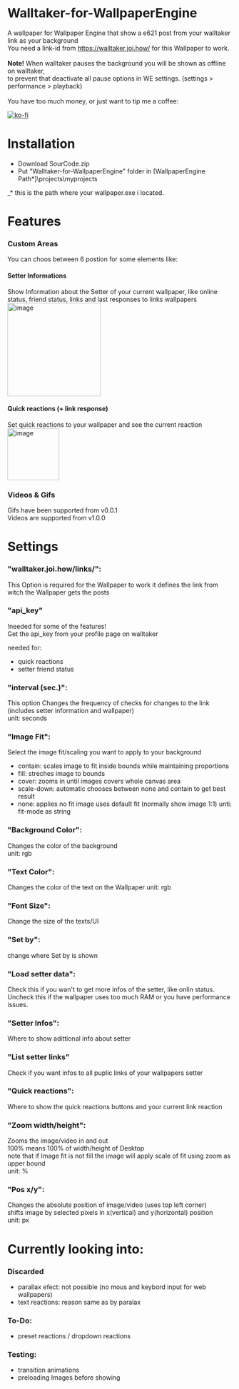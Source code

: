 # Walltaker-for-WallpaperEngine
A wallpaper for Wallpaper Engine that show a e621 post from your walltaker link as your background
<br>
You need a link-id from https://walltaker.joi.how/ for this Wallpaper to work.<br>
<br>
**Note!** When walltaker pauses the background you will be shown as offline on walltaker,<br>
 to prevent that deactivate all pause options in WE settings. (settings > performance > playback)<br>
<br>
You have too much money, or just want to tip me a coffee:

[![ko-fi](https://ko-fi.com/img/githubbutton_sm.svg)](https://ko-fi.com/lyrcaon)


# Installation

- Download SourCode.zip
- Put "Walltaker-for-WallpaperEngine" folder in [WallpaperEngine Path*]\projects\myprojects

 _* this is the path where your wallpaper.exe i located.

# Features

### Custom Areas
You can choos between 6 postion for some elements like:

#### Setter Informations
Show Information about the Setter of your current wallpaper, like online status, friend status, links and last responses to links wallpapers <br>
<img width="209" alt="image" src="https://user-images.githubusercontent.com/80824508/170127679-b6659bec-7c61-4270-ad80-c0941b4e82c3.png">


#### Quick reactions (+ link response)
Set quick reactions to your wallpaper and see the current reaction <br>
<img width="116" alt="image" src="https://user-images.githubusercontent.com/80824508/170127488-0d7992e3-12b1-463c-89a3-fb64f072fd52.png">

### Videos & Gifs
Gifs have been supported from v0.0.1 <br>
Videos are supported from v1.0.0

# Settings

### "walltaker.joi.how/links/":  
This Option is required for the Wallpaper to work it defines the link from witch the Wallpaper gets the posts

### "api_key"
!needed for some of the features! <br>
Get the api_key from your profile page on walltaker 

needed for:
- quick reactions
- setter friend status

### "interval (sec.)":
This option Changes the frequency of checks for changes to the link (includes setter information and wallpaper)<br>
unit: seconds

### "Image Fit": 
Select the image fit/scaling you want to apply to your background
  - contain: scales image to fit inside bounds while maintaining proportions
  - fill: streches image to bounds
  - cover: zooms in until images covers whole canvas area
  - scale-down: automatic chooses between none and contain to get best result
  - none: applies no fit image uses default fit (normally show image 1:1)
unti: fit-mode as string

### "Background Color": 
Changes the color of the background<br>
unit: rgb

### "Text Color": 
Changes the color of the text on the Wallpaper
unit: rgb

### "Font Size":
Change the size of the texts/UI

### "Set by":
change where Set by is shown

### "Load setter data":
Check this if you wan't to get more infos of the setter, like onlin status.<br>
Uncheck this if the wallpaper uses too much RAM or you have performance issues.

### "Setter Infos":
Where to show adittional info about setter

### "List setter links"
Check if you want infos to all puplic links of your wallpapers setter

### "Quick reactions":
Where to show the quick reactions buttons and your current link reaction

### "Zoom width/height": 
Zooms the image/video in and out <br>
100% means 100% of width/height of Desktop <br>
note that if Image fit is not fill the image will apply scale of fit using zoom as upper bound <br>
unit: % 

### "Pos x/y": 
Changes the absolute position of image/video (uses top left corner) <br>
shifts image by selected pixels in x(vertical) and y(horizontal) position <br>
unit: px

# Currently looking into:

### Discarded
- parallax efect: not possible (no mous and keybord input for web wallpapers)
- text reactions: reason same as by paralax

### To-Do:
- preset reactions / dropdown reactions

### Testing:
- transition animations 
- preloading Images before showing 

